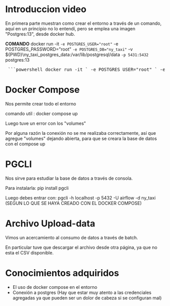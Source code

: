 # Introduccion video

En primera parte muestran como crear el entorno a través de un comando, aquí en un principio no lo entendí, pero se emplea una imagen "Postgres:13", desde docker hub. 

**COMANDO**
docker run -it `
  -e POSTGRES_USER="root" `
  -e POSTGRES_PASSWORD="root" `
  -e POSTGRES_DB="ny_taxi" `
  -v ${PWD}\ny_taxi_postgres_data:/var/lib/postgresql/data `
  -p 5431:5432 `
  postgres:13

<pre> ```powershell docker run -it ` -e POSTGRES_USER="root" ` -e POSTGRES_PASSWORD="root" ` -e POSTGRES_DB="ny_taxi" ` -v ${PWD}\ny_taxi_postgres_data:/var/lib/postgresql/data ` -p 5431:5432 ` postgres:13 ``` </pre>

# Docker Compose

Nos permite crear todo el entorno

comando util : docker compose up

Luego tuve un error con los "volumes"

Por alguna razón la conexión no se me realizaba correctamente, así que agregue "volumes" dejando abierta, para que se creara la base de datos con el compose up

# PGCLI

Nos sirve para estudiar la base de datos a través de consola.

Para instalarla: pip install pgcli

Luego debes entrar con: pgcli -h localhost -p 5432 -U airflow -d ny_taxi (SEGUN LO QUE SE HAYA CREADO CON EL DOCKER COMPOSE)

# Archivo Upload-data

Vimos un acercamiento al consumo de datos a través de batch.

En particular tuve que descargar el archivo desde otra página, ya que no esta el CSV disponible.

# Conocimientos adquiridos

* El uso de docker compose en el entorno
* Conexión a postgres (Hay que estar muy atento a las credenciales agregadas ya que pueden ser un dolor de cabeza si se configuran mal)
